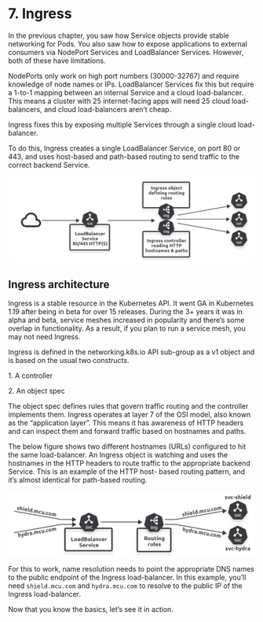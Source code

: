 # 7. Ingress

In the previous chapter, you saw how Service objects provide stable networking for Pods. You also saw how to expose applications to external consumers via NodePort Services and LoadBalancer Services. However, both of these have limitations.

NodePorts only work on high port numbers (30000-32767) and require knowledge of node names or IPs. LoadBalancer Services fix this but require a 1-to-1 mapping between an internal Service and a cloud load-balancer. This means a cluster with 25 internet-facing apps will need 25 cloud load-balancers, and cloud load-balancers aren’t cheap.

Ingress fixes this by exposing multiple Services through a single cloud load-balancer.

To do this, Ingress creates a single LoadBalancer Service, on port 80 or 443, and uses host-based and path-based routing to send traffic to the correct backend Service.

![](<../.gitbook/assets/Screen Shot 2022-06-28 at 3.19.55 pm.png>)

## Ingress architecture

Ingress is a stable resource in the Kubernetes API. It went GA in Kubernetes 1.19 after being in beta for over 15 releases. During the 3+ years it was in alpha and beta, service meshes increased in popularity and there’s some overlap in functionality. As a result, if you plan to run a service mesh, you may not need Ingress.

Ingress is defined in the networking.k8s.io API sub-group as a v1 object and is based on the usual two constructs.

1\. A controller

2\. An object spec

The object spec defines rules that govern traffic routing and the controller implements them. Ingress operates at layer 7 of the OSI model, also known as the “application layer”. This means it has awareness of HTTP headers and can inspect them and forward traffic based on hostnames and paths.

The below figure shows two different hostnames (URLs) configured to hit the same load-balancer. An Ingress object is watching and uses the hostnames in the HTTP headers to route traffic to the appropriate backend Service. This is an example of the HTTP host- based routing pattern, and it’s almost identical for path-based routing.

![](<../.gitbook/assets/Screen Shot 2022-06-28 at 3.29.07 pm.png>)

For this to work, name resolution needs to point the appropriate DNS names to the public endpoint of the Ingress load-balancer. In this example, you’ll need `shield.mcu.com` and `hydra.mcu.com` to resolve to the public IP of the Ingress load-balancer.

Now that you know the basics, let’s see it in action.

